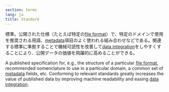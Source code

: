 ```yaml
---
section: terms
lang: ja
title: Standard
---
```


標準。公開された仕様（たとえば特定の[file format](/glossary/ja/terms/file-format/)）で、特定のドメインで使用を推奨される用語、[metadata](/glossary/ja/terms/metadata/)項目のよく使われる組み合わせなどである。関連する標準に準拠することで機械可読性を改善して[data integration](/glossary/ja/terms/data-integration/)をしやすくすることにより、公開データの価値を飛躍的に高めることができる。

A published specification for, e.g., the structure of a particular [file format](/glossary/en/terms/file-format/), recommended nomenclature to use in a particular domain, a common set of [metadata](/glossary/en/terms/metadata/) fields, etc. Conforming to relevant standards greatly increases the value of published data by improving machine readability and easing [data integration](/glossary/en/terms/data-integration/).

